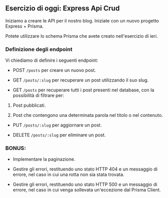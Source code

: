 ## Esercizio di oggi: Express Api Crud

Iniziamo a creare le API per il nostro blog. Iniziate con un nuovo progetto Express + Prisma.

Potete utilizzare lo schema Prisma che avete creato nell'esercizio di ieri.

### Definizione degli endpoint

Vi chiediamo di definire i seguenti endpoint:

- POST `/posts` per creare un nuovo post.

- GET `/posts/:slug` per recuperare un post utilizzando il suo slug.

- GET `/posts` per recuperare tutti i post presenti nel database, con la possibilità di filtrare per:

1. Post pubblicati.

2. Post che contengono una determinata parola nel titolo o nel contenuto.

- PUT `/posts/:slug` per aggiornare un post.

- DELETE `/posts/:slug` per eliminare un post.

### BONUS:

- Implementare la paginazione.

- Gestire gli errori, restituendo uno stato HTTP 404 e un messaggio di errore, nel caso in cui una rotta non sia stata trovata.

- Gestire gli errori, restituendo uno stato HTTP 500 e un messaggio di errore, nel caso in cui venga sollevata un'eccezione dal Prisma Client.